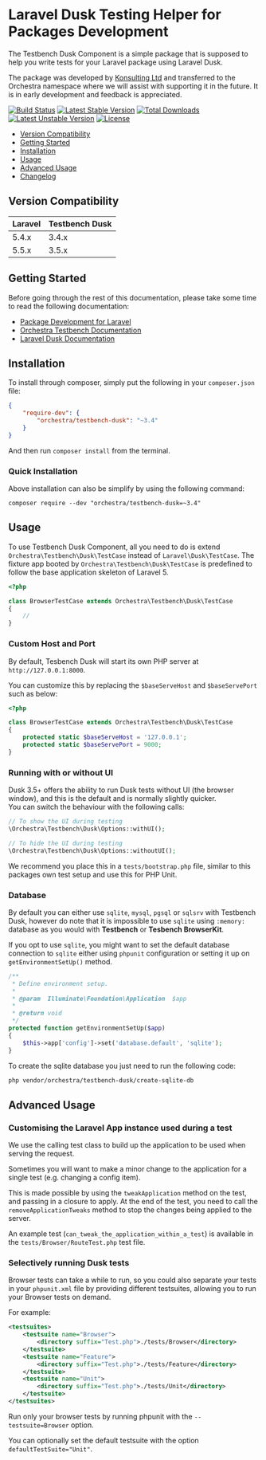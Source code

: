 Laravel Dusk Testing Helper for Packages Development
==============

The Testbench Dusk Component is a simple package that is supposed to help you write tests for your Laravel package using Laravel Dusk.

The package was developed by [Konsulting Ltd](https://github.com/konsulting) and transferred to the Orchestra namespace where we will assist with supporting it in the future. It is in early development and feedback is appreciated.

[![Build Status](https://travis-ci.org/orchestral/testbench-dusk.svg?branch=3.4)](https://travis-ci.org/orchestral/testbench-dusk)
[![Latest Stable Version](https://poser.pugx.org/orchestra/testbench-dusk/v/stable)](https://packagist.org/packages/orchestra/testbench-dusk)
[![Total Downloads](https://poser.pugx.org/orchestra/testbench-dusk/downloads)](https://packagist.org/packages/orchestra/testbench-dusk)
[![Latest Unstable Version](https://poser.pugx.org/orchestra/testbench-dusk/v/unstable)](https://packagist.org/packages/orchestra/testbench-dusk)
[![License](https://poser.pugx.org/orchestra/testbench-dusk/license)](https://packagist.org/packages/orchestra/testbench-dusk)

* [Version Compatibility](#version-compatibility)
* [Getting Started](#getting-started)
* [Installation](#installation)
* [Usage](#usage)
* [Advanced Usage](#advanced-usage)
* [Changelog](https://github.com/orchestral/testbench-dusk/releases)

## Version Compatibility

 Laravel  | Testbench Dusk
:---------|:----------
 5.4.x    | 3.4.x
 5.5.x    | 3.5.x

## Getting Started

Before going through the rest of this documentation, please take some time to read the following documentation:

* [Package Development for Laravel](https://laravel.com/docs/5.4/packages)
* [Orchestra Testbench Documentation](https://github.com/orchestral/testbench/blob/3.4/README.md)
* [Laravel Dusk Documentation](https://laravel.com/docs/5.4/dusk)

## Installation

To install through composer, simply put the following in your `composer.json` file:

```json
{
    "require-dev": {
        "orchestra/testbench-dusk": "~3.4"
    }
}
```

And then run `composer install` from the terminal.

### Quick Installation

Above installation can also be simplify by using the following command:

    composer require --dev "orchestra/testbench-dusk=~3.4"

## Usage

To use Testbench Dusk Component, all you need to do is extend `Orchestra\Testbench\Dusk\TestCase` instead of `Laravel\Dusk\TestCase`. The fixture app booted by `Orchestra\Testbench\Dusk\TestCase` is predefined to follow the base application skeleton of Laravel 5.

```php
<?php

class BrowserTestCase extends Orchestra\Testbench\Dusk\TestCase
{
    //
}
```

### Custom Host and Port

By default, Tesbench Dusk will start its own PHP server at `http://127.0.0.1:8000`.

You can customize this by replacing the `$baseServeHost` and `$baseServePort` such as below:

```php
<?php

class BrowserTestCase extends Orchestra\Testbench\Dusk\TestCase
{
    protected static $baseServeHost = '127.0.0.1';
    protected static $baseServePort = 9000;
}
```


### Running with or without UI

Dusk 3.5+ offers the ability to run Dusk tests without UI (the browser window), and this is the default and is normally slightly quicker.  
You can switch the behaviour with the following calls:

```php
// To show the UI during testing
\Orchestra\Testbench\Dusk\Options::withUI();

// To hide the UI during testing
\Orchestra\Testbench\Dusk\Options::withoutUI();
```

We recommend you place this in a `tests/bootstrap.php` file, similar to this packages own test setup and use this for PHP Unit.

### Database

By default you can either use `sqlite`, `mysql`, `pgsql` or `sqlsrv` with Testbench Dusk, however do note that it is impossible to use `sqlite` using `:memory:` database as you would with **Testbench** or **Tesbench BrowserKit**.

If you opt to use `sqlite`, you might want to set the default database connection to `sqlite` either using `phpunit` configuration or setting it up on `getEnvironmentSetUp()` method.

```php
/**
 * Define environment setup.
 *
 * @param  Illuminate\Foundation\Application  $app
 *
 * @return void
 */
protected function getEnvironmentSetUp($app)
{
    $this->app['config']->set('database.default', 'sqlite');
}
```

To create the sqlite database you just need to run the following code:

```bash
php vendor/orchestra/testbench-dusk/create-sqlite-db
```

## Advanced Usage

### Customising the Laravel App instance used during a test

We use the calling test class to build up the application to be used when serving the request.

Sometimes you will want to make a minor change to the application for a single test (e.g. changing a config item).

This is made possible by using the `tweakApplication` method on the test, and passing in a closure to apply. At the end of the test, you need to call the `removeApplicationTweaks` method to stop the changes being applied to the server.

An example test (`can_tweak_the_application_within_a_test`) is available in the `tests/Browser/RouteTest.php` test file.

### Selectively running Dusk tests

Browser tests can take a while to run, so you could also separate your tests in your `phpunit.xml` file by providing different testsuites, allowing you to run your Browser tests on demand.

For example:

```xml
<testsuites>
    <testsuite name="Browser">
        <directory suffix="Test.php">./tests/Browser</directory>
    </testsuite>
    <testsuite name="Feature">
        <directory suffix="Test.php">./tests/Feature</directory>
    </testsuite>
    <testsuite name="Unit">
        <directory suffix="Test.php">./tests/Unit</directory>
    </testsuite>
</testsuites>
```

Run only your browser tests by running phpunit with the `--testsuite=Browser` option.

You can optionally set the default testsuite with the option `defaultTestSuite="Unit"`.

